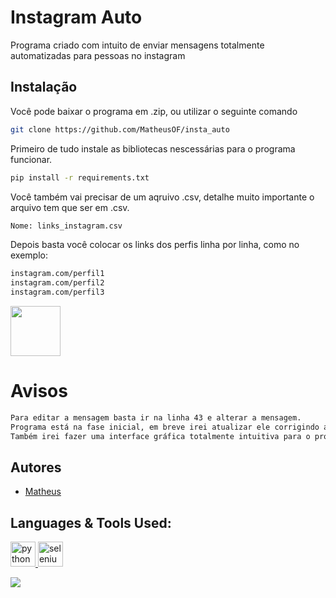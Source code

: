 
# Instagram Auto

Programa criado com intuito de enviar mensagens totalmente automatizadas para pessoas no instagram


## Instalação

Você pode baixar o programa em .zip, ou utilizar o seguinte comando
```bash
git clone https://github.com/MatheusOF/insta_auto
```


Primeiro de tudo instale as bibliotecas nescessárias para o programa funcionar.
```bash
pip install -r requirements.txt
```

Você também vai precisar de um aqruivo .csv, detalhe muito importante o arquivo tem que ser em .csv.
```bash
Nome: links_instagram.csv
```

Depois basta você colocar os links dos perfis linha por linha, como no exemplo:
```bash
instagram.com/perfil1
instagram.com/perfil2
instagram.com/perfil3
```
<img src="https://i.imgur.com/SkHT9ry.png" height="80">

# Avisos
```bash
Para editar a mensagem basta ir na linha 43 e alterar a mensagem.
Programa está na fase inicial, em breve irei atualizar ele corrigindo alguns bugs de não clicar no "Enviar mensagem"
Também irei fazer uma interface gráfica totalmente intuitiva para o programa.
```

## Autores

- [Matheus](https://github.com/MatheusOF)


## Languages & Tools Used:
<p align="left"> 
<a href="https://www.python.org/" target="_blank" rel="noreferrer"> <img src="https://cdn.jsdelivr.net/gh/devicons/devicon/icons/python/python-original.svg" alt="python" width="40" height="40"/> </a>
<a href="https://www.selenium.dev/" target="_blank" rel="noreferrer"> <img src="https://cdn.jsdelivr.net/gh/devicons/devicon/icons/selenium/selenium-original.svg" alt="selenium" width="40" height="40"/> </a>
</p>




<a href="https://www.linkedin.com/in/matheusof/" target="_blank"><img src="https://img.shields.io/badge/-LinkedIn-%230077B5?style=for-the-badge&logo=linkedin&logoColor=white" target="_blank"></a> 
</div>
